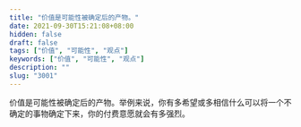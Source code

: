 ```yaml
---
title: "价值是可能性被确定后的产物。"
date: 2021-09-30T15:21:08+08:00
hidden: false
draft: false
tags: ["价值", "可能性", "观点"]
keywords: ["价值", "可能性", "观点"]
description: ""
slug: "3001"
---
```


价值是可能性被确定后的产物。举例来说，你有多希望或多相信什么可以将一个不确定的事物确定下来，你的付费意愿就会有多强烈。